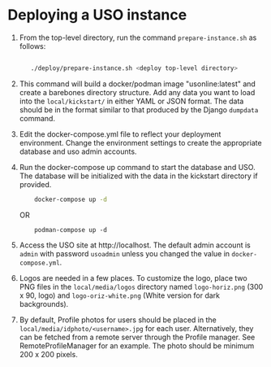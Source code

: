Deploying a USO instance
========================

1. From the top-level directory, run the command `prepare-instance.sh` as follows:

   ```bash
   
      ./deploy/prepare-instance.sh <deploy top-level directory>
   
   ```

2. This command will build a docker/podman image "usonline:latest" and create a barebones directory structure. Add any
   data you want to load into the `local/kickstart/` in either YAML or JSON format. The data should be in the format
   similar to that produced by the Django `dumpdata` command.
3. Edit the docker-compose.yml file to reflect your deployment environment. Change the environment settings to create
   the appropriate database and uso admin accounts.
4. Run the docker-compose up command to start the database and USO. The database will be initialized with the data in
   the kickstart directory if provided.
   ```bash
       docker-compose up -d
   ```
   OR
   ```
       podman-compose up -d
   ```

5. Access the USO site at http://localhost. The default admin account is `admin` with password `usoadmin` unless you
   changed the value in `docker-compose.yml`.
6. Logos are needed in a few places. To customize the logo, place two PNG files in the `local/media/logos` directory
   named `logo-horiz.png` (300 x 90, logo) and `logo-oriz-white.png` (White version for dark backgrounds).
7. By default, Profile photos for users should be placed in the `local/media/idphoto/<username>.jpg` for each user.
   Alternatively, they can be fetched from a remote server through the Profile manager. See RemoteProfileManager for an
   example. The photo should be minimum 200 x 200 pixels.